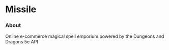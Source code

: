 # Missile

### About

Online e-commerce magical spell emporium powered by the Dungeons and Dragons 5e API
